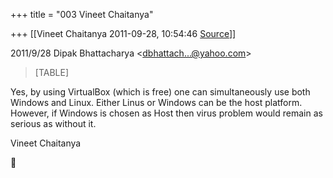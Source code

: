 +++
title = "003 Vineet Chaitanya"

+++
[[Vineet Chaitanya	2011-09-28, 10:54:46 [Source](https://groups.google.com/g/bvparishat/c/uPvC2GfT418)]]



  
  

2011/9/28 Dipak Bhattacharya \<[dbhattach...@yahoo.com]()\>

  

> [TABLE]

  
  Yes, by using VirtualBox (which is free) one can simultaneously use both Windows and Linux. Either Linus or Windows can be the host platform. However, if Windows is chosen as Host then virus problem would remain as serious as without it.  
  
Vineet Chaitanya  



